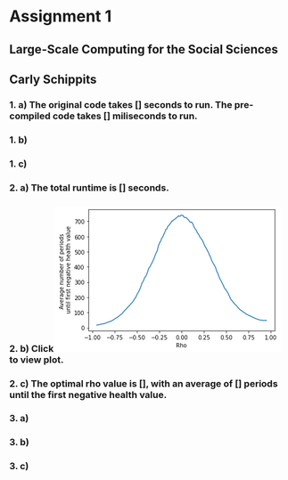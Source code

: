 # Assignment 1
## Large-Scale Computing for the Social Sciences
## Carly Schippits

### 1. a) The original code takes [] seconds to run. The pre-compiled code takes [] miliseconds to run.

### 1. b) 

### 1. c)

### 2. a) The total runtime is [] seconds.

### 2. b) Click ![here](./plot.png) to view plot.

### 2. c) The optimal rho value is [], with an average of [] periods until the first negative health value.

### 3. a) 

### 3. b)

### 3. c)
